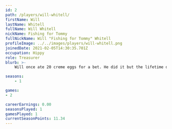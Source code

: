 ```yaml
---
id: 2
path: /players/will-whitell/
firstName: Will
lastName: Whitell
fullName: Will Whitell
nickName: Fishing for Tommy
fullNickName: Will "Fishing for Tommy" Whitell
profileImage: ../../images/players/will-whitell.png
joinedDate: 2021-02-05T14:30:35.701Z
occupation: Hippy
role: Treasurer
blurb: >-
    Will once ate 20 creme eggs for a bet. He did it but the lifetime diabetes after was "probably not worth the 2 quid". <br /> His biggest tournament win to date is circa $25. <br /> He wouldn't actually fish, as that goes against his vegan religion.

seasons:
    - 1

games:
- 2

careerEarnings: 0.00
seasonsPlayed: 1
gamesPlayed: 1
currentSeasonPoints: 11.34
---
```


